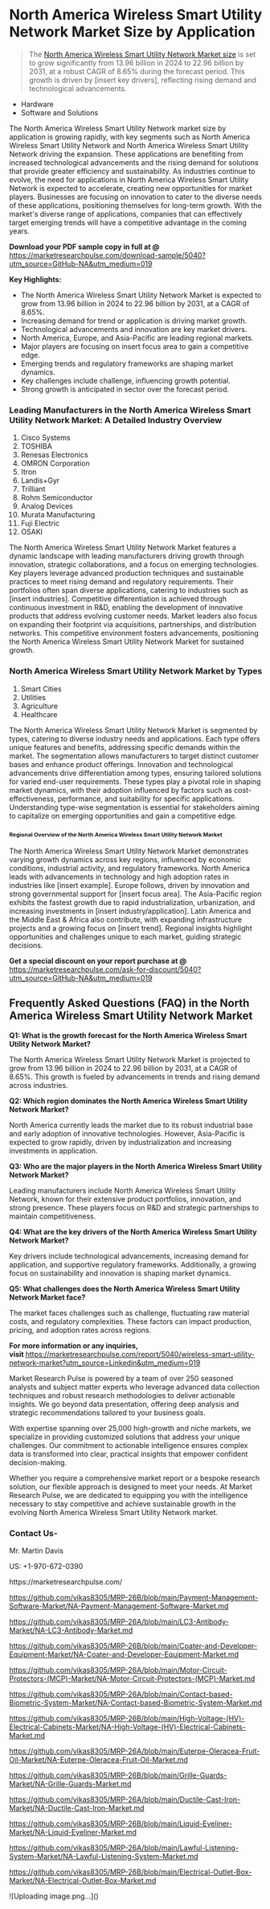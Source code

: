 <h1>North America Wireless Smart Utility Network Market&nbsp;Size by Application</h1><blockquote><p>The <a href="https://marketresearchpulse.com/download-sample/5040?utm_source=GitHub-NA&amp;utm_medium=019">North America Wireless Smart Utility Network Market size</a> is set to grow significantly from 13.96 billion in 2024 to 22.96 billion by 2031, at a robust CAGR of 8.65% during the forecast period. This growth is driven by [insert key drivers], reflecting rising demand and technological advancements.</p></blockquote><ul><li>Hardware<li> Software and Solutions</li></ul><p>The North America Wireless Smart Utility Network market size by application is growing rapidly, with key segments such as North America Wireless Smart Utility Network and North America Wireless Smart Utility Network driving the expansion. These applications are benefiting from increased technological advancements and the rising demand for solutions that provide greater efficiency and sustainability. As industries continue to evolve, the need for applications in North America Wireless Smart Utility Network is expected to accelerate, creating new opportunities for market players. Businesses are focusing on innovation to cater to the diverse needs of these applications, positioning themselves for long-term growth. With the market's diverse range of applications, companies that can effectively target emerging trends will have a competitive advantage in the coming years.</p><p><strong>Download your PDF sample copy in full at @ </strong><a href="https://marketresearchpulse.com/download-sample/5040?utm_source=GitHub-NA&amp;utm_medium=019">https://marketresearchpulse.com/download-sample/5040?utm_source=GitHub-NA&amp;utm_medium=019</a></p><p><strong>Key Highlights: </strong></p><ul><li>The North America Wireless Smart Utility Network Market is expected to grow from 13.96 billion in 2024 to 22.96 billion by 2031, at a CAGR of 8.65%.</li><li>Increasing demand for trend or application is driving market growth.</li><li>Technological advancements and innovation are key market drivers.</li><li>North America, Europe, and Asia-Pacific are leading regional markets.</li><li>Major players are focusing on insert focus area to gain a competitive edge.</li><li>Emerging trends and regulatory frameworks are shaping market dynamics.</li><li>Key challenges include challenge, influencing growth potential.</li><li>Strong growth is anticipated in sector over the forecast period.</li></ul><h3>Leading Manufacturers in the North America Wireless Smart Utility Network Market: A Detailed Industry Overview</h3><ol><li>Cisco Systems</li><li>TOSHIBA</li><li>Renesas Electronics</li><li>OMRON Corporation</li><li>Itron</li><li>Landis+Gyr</li><li>Trilliant</li><li>Rohm Semiconductor</li><li>Analog Devices</li><li>Murata Manufacturing</li><li>Fuji Electric</li><li>OSAKI</li></ol><div class="flex max-w-full flex-col flex-grow"><div class="min-h-8 text-message flex w-full flex-col items-end gap-2 whitespace-normal break-words [.text-message+&amp;]:mt-5" dir="auto" data-message-author-role="assistant" data-message-id="fd8432e4-4910-450d-b182-61b7bfb0a01f" data-message-model-slug="gpt-4o"><div class="flex w-full flex-col gap-1 empty:hidden first:pt-[3px]"><div class="markdown prose w-full break-words dark:prose-invert light"><p>The North America Wireless Smart Utility Network Market features a dynamic landscape with leading manufacturers driving growth through innovation, strategic collaborations, and a focus on emerging technologies. Key players leverage advanced production techniques and sustainable practices to meet rising demand and regulatory requirements. Their portfolios often span diverse applications, catering to industries such as [insert industries]. Competitive differentiation is achieved through continuous investment in R&amp;D, enabling the development of innovative products that address evolving customer needs. Market leaders also focus on expanding their footprint via acquisitions, partnerships, and distribution networks. This competitive environment fosters advancements, positioning the North America Wireless Smart Utility Network Market for sustained growth.</p></div></div></div></div><h3>North America Wireless Smart Utility Network Market by Types</h3><ol><li>Smart Cities<li> Utilities<li> Agriculture<li> Healthcare</li></ol><div class="flex max-w-full flex-col flex-grow"><div class="min-h-8 text-message flex w-full flex-col items-end gap-2 whitespace-normal break-words [.text-message+&amp;]:mt-5" dir="auto" data-message-author-role="assistant" data-message-id="084470be-0bb7-4664-bddf-5156b4f41249" data-message-model-slug="gpt-4o-mini"><div class="flex w-full flex-col gap-1 empty:hidden first:pt-[3px]"><div class="markdown prose w-full break-words dark:prose-invert light"><p>The North America Wireless Smart Utility Network Market is segmented by types, catering to diverse industry needs and applications. Each type offers unique features and benefits, addressing specific demands within the market. The segmentation allows manufacturers to target distinct customer bases and enhance product offerings. Innovation and technological advancements drive differentiation among types, ensuring tailored solutions for varied end-user requirements. These types play a pivotal role in shaping market dynamics, with their adoption influenced by factors such as cost-effectiveness, performance, and suitability for specific applications. Understanding type-wise segmentation is essential for stakeholders aiming to capitalize on emerging opportunities and gain a competitive edge.</p></div></div></div></div><h3><span style="font-size: 11px;">Regional Overview of the North America Wireless Smart Utility Network Market</span></h3><div class="flex max-w-full flex-col flex-grow"><div class="min-h-8 text-message flex w-full flex-col items-end gap-2 whitespace-normal break-words [.text-message+&amp;]:mt-5" dir="auto" data-message-author-role="assistant" data-message-id="e9038762-ce64-4e30-91c9-9bd413514231" data-message-model-slug="gpt-4o-mini"><div class="flex w-full flex-col gap-1 empty:hidden first:pt-[3px]"><div class="markdown prose w-full break-words dark:prose-invert light"><p>The North America Wireless Smart Utility Network Market demonstrates varying growth dynamics across key regions, influenced by economic conditions, industrial activity, and regulatory frameworks. North America leads with advancements in technology and high adoption rates in industries like [insert example]. Europe follows, driven by innovation and strong governmental support for [insert focus area]. The Asia-Pacific region exhibits the fastest growth due to rapid industrialization, urbanization, and increasing investments in [insert industry/application]. Latin America and the Middle East &amp; Africa also contribute, with expanding infrastructure projects and a growing focus on [insert trend]. Regional insights highlight opportunities and challenges unique to each market, guiding strategic decisions.</p></div></div></div></div><p><strong>Get a special discount on your report purchase at @ </strong><a href="https://marketresearchpulse.com/ask-for-discount/5040?utm_source=GitHub-NA&amp;utm_medium=019">https://marketresearchpulse.com/ask-for-discount/5040?utm_source=GitHub-NA&amp;utm_medium=019</a></p><h2>Frequently Asked Questions (FAQ) in the North America Wireless Smart Utility Network Market</h2><p><strong>Q1: What is the growth forecast for the North America Wireless Smart Utility Network Market?</strong></p><p>The North America Wireless Smart Utility Network Market is projected to grow from 13.96 billion in 2024 to 22.96 billion by 2031, at a CAGR of 8.65%. This growth is fueled by advancements in trends and rising demand across industries.</p><p><strong>Q2: Which region dominates the North America Wireless Smart Utility Network Market?</strong></p><p>North America currently leads the market due to its robust industrial base and early adoption of innovative technologies. However, Asia-Pacific is expected to grow rapidly, driven by industrialization and increasing investments in application.</p><p><strong>Q3: Who are the major players in the North America Wireless Smart Utility Network Market?</strong></p><p>Leading manufacturers include North America Wireless Smart Utility Network, known for their extensive product portfolios, innovation, and strong presence. These players focus on R&amp;D and strategic partnerships to maintain competitiveness.</p><p><strong>Q4: What are the key drivers of the North America Wireless Smart Utility Network Market?</strong></p><p>Key drivers include technological advancements, increasing demand for application, and supportive regulatory frameworks. Additionally, a growing focus on sustainability and innovation is shaping market dynamics.</p><p><strong>Q5: What challenges does the North America Wireless Smart Utility Network Market face?</strong></p><p>The market faces challenges such as challenge, fluctuating raw material costs, and regulatory complexities. These factors can impact production, pricing, and adoption rates across regions.</p><p><strong>For more information or any inquiries, visit&nbsp;</strong><a href="https://marketresearchpulse.com/report/5040/wireless-smart-utility-network-market?utm_source=Linkedin&utm_medium=019">https://marketresearchpulse.com/report/5040/wireless-smart-utility-network-market?utm_source=Linkedin&utm_medium=019</a></p><p>Market Research Pulse is powered by a team of over 250 seasoned analysts and subject matter experts who leverage advanced data collection techniques and robust research methodologies to deliver actionable insights. We go beyond data presentation, offering deep analysis and strategic recommendations tailored to your business goals.</p><p>With expertise spanning over 25,000 high-growth and niche markets, we specialize in providing customized solutions that address your unique challenges. Our commitment to actionable intelligence ensures complex data is transformed into clear, practical insights that empower confident decision-making.</p><p>Whether you require a comprehensive market report or a bespoke research solution, our flexible approach is designed to meet your needs. At Market Research Pulse, we are dedicated to equipping you with the intelligence necessary to stay competitive and achieve sustainable growth in the evolving North America Wireless Smart Utility Network market.</p><h3><strong>Contact Us-</strong></h3><p>Mr. Martin Davis</p><p>US: +1-970-672-0390</p><p>https://marketresearchpulse.com/</p><p><a href="https://github.com/vikas8305/MRP-26B/blob/main/Payment-Management-Software-Market/NA-Payment-Management-Software-Market.md">https://github.com/vikas8305/MRP-26B/blob/main/Payment-Management-Software-Market/NA-Payment-Management-Software-Market.md</a></p><p><a href="https://github.com/vikas8305/MRP-26A/blob/main/LC3-Antibody-Market/NA-LC3-Antibody-Market.md">https://github.com/vikas8305/MRP-26A/blob/main/LC3-Antibody-Market/NA-LC3-Antibody-Market.md</a></p><p><a href="https://github.com/vikas8305/MRP-26B/blob/main/Coater-and-Developer-Equipment-Market/NA-Coater-and-Developer-Equipment-Market.md">https://github.com/vikas8305/MRP-26B/blob/main/Coater-and-Developer-Equipment-Market/NA-Coater-and-Developer-Equipment-Market.md</a></p><p><a href="https://github.com/vikas8305/MRP-26A/blob/main/Motor-Circuit-Protectors-(MCP)-Market/NA-Motor-Circuit-Protectors-(MCP)-Market.md">https://github.com/vikas8305/MRP-26A/blob/main/Motor-Circuit-Protectors-(MCP)-Market/NA-Motor-Circuit-Protectors-(MCP)-Market.md</a></p><p><a href="https://github.com/vikas8305/MRP-26A/blob/main/Contact-based-Biometric-System-Market/NA-Contact-based-Biometric-System-Market.md">https://github.com/vikas8305/MRP-26A/blob/main/Contact-based-Biometric-System-Market/NA-Contact-based-Biometric-System-Market.md</a></p><p><a href="https://github.com/vikas8305/MRP-26B/blob/main/High-Voltage-(HV)-Electrical-Cabinets-Market/NA-High-Voltage-(HV)-Electrical-Cabinets-Market.md">https://github.com/vikas8305/MRP-26B/blob/main/High-Voltage-(HV)-Electrical-Cabinets-Market/NA-High-Voltage-(HV)-Electrical-Cabinets-Market.md</a></p><p><a href="https://github.com/vikas8305/MRP-26A/blob/main/Euterpe-Oleracea-Fruit-Oil-Market/NA-Euterpe-Oleracea-Fruit-Oil-Market.md">https://github.com/vikas8305/MRP-26A/blob/main/Euterpe-Oleracea-Fruit-Oil-Market/NA-Euterpe-Oleracea-Fruit-Oil-Market.md</a></p><p><a href="https://github.com/vikas8305/MRP-26B/blob/main/Grille-Guards-Market/NA-Grille-Guards-Market.md">https://github.com/vikas8305/MRP-26B/blob/main/Grille-Guards-Market/NA-Grille-Guards-Market.md</a></p><p><a href="https://github.com/vikas8305/MRP-26A/blob/main/Ductile-Cast-Iron-Market/NA-Ductile-Cast-Iron-Market.md">https://github.com/vikas8305/MRP-26A/blob/main/Ductile-Cast-Iron-Market/NA-Ductile-Cast-Iron-Market.md</a></p><p><a href="https://github.com/vikas8305/MRP-26B/blob/main/Liquid-Eyeliner-Market/NA-Liquid-Eyeliner-Market.md">https://github.com/vikas8305/MRP-26B/blob/main/Liquid-Eyeliner-Market/NA-Liquid-Eyeliner-Market.md</a></p><p><a href="https://github.com/vikas8305/MRP-26A/blob/main/Lawful-Listening-System-Market/NA-Lawful-Listening-System-Market.md">https://github.com/vikas8305/MRP-26A/blob/main/Lawful-Listening-System-Market/NA-Lawful-Listening-System-Market.md</a></p><p><a href="https://github.com/vikas8305/MRP-26B/blob/main/Electrical-Outlet-Box-Market/NA-Electrical-Outlet-Box-Market.md">https://github.com/vikas8305/MRP-26B/blob/main/Electrical-Outlet-Box-Market/NA-Electrical-Outlet-Box-Market.md</a></p>
![Uploading image.png…]()
